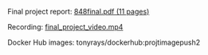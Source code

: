 
Final project report:
[848final.pdf (11 pages)](848final.pdf) 

Recording:
[final_project_video.mp4](final_project_video.mp4)

Docker Hub images:
tonyrays/dockerhub:projtimagepush2
